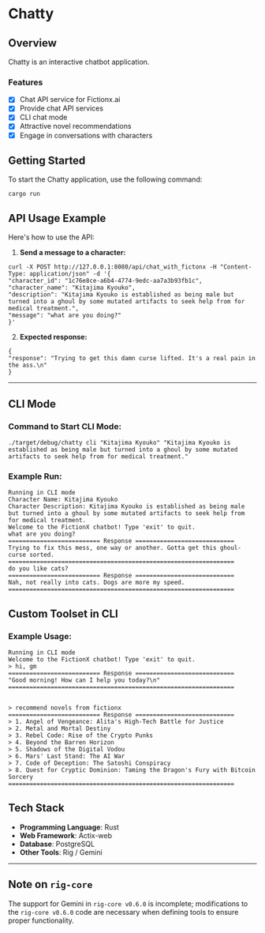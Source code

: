 # Chatty

## Overview
Chatty is an interactive chatbot application.

### Features
- [x] Chat API service for Fictionx.ai
- [x] Provide chat API services
- [x] CLI chat mode
- [x] Attractive novel recommendations
- [x] Engage in conversations with characters

## Getting Started

To start the Chatty application, use the following command:
```
cargo run
```

## API Usage Example

Here's how to use the API:

1. **Send a message to a character:**

```
curl -X POST http://127.0.0.1:8080/api/chat_with_fictonx -H "Content-Type: application/json" -d '{
"character_id": "1c76e8ce-a6b4-4774-9edc-aa7a3b93fb1c",
"character_name": "Kitajima Kyouko",
"description": "Kitajima Kyouko is established as being male but turned into a ghoul by some mutated artifacts to seek help from for medical treatment.",
"message": "what are you doing?"
}'
```


2. **Expected response:**
```
{
"response": "Trying to get this damn curse lifted. It's a real pain in the ass.\n"
}
```


---

## CLI Mode

### Command to Start CLI Mode:

```
./target/debug/chatty cli "Kitajima Kyouko" "Kitajima Kyouko is established as being male but turned into a ghoul by some mutated artifacts to seek help from for medical treatment."
```


### Example Run:
```
Running in CLI mode
Character Name: Kitajima Kyouko
Character Description: Kitajima Kyouko is established as being male but turned into a ghoul by some mutated artifacts to seek help from for medical treatment.
Welcome to the FictionX chatbot! Type 'exit' to quit.
what are you doing?
========================== Response ============================
Trying to fix this mess, one way or another. Gotta get this ghoul-curse sorted.
================================================================
do you like cats?
========================== Response ============================
Nah, not really into cats. Dogs are more my speed.
================================================================

```

## Custom Toolset in CLI

### Example Usage:

```
Running in CLI mode
Welcome to the FictionX chatbot! Type 'exit' to quit.
> hi, gm
========================== Response ============================
"Good morning! How can I help you today?\n"
================================================================


> recommend novels from fictionx
========================== Response ============================
> 1. Angel of Vengeance: Alita's High-Tech Battle for Justice
> 2. Metal and Mortal Destiny
> 3. Rebel Code: Rise of the Crypto Punks
> 4. Beyond the Barren Horizon
> 5. Shadows of the Digital Vodou
> 6. Mars' Last Stand: The AI War
> 7. Code of Deception: The Satoshi Conspiracy
> 8. Quest for Cryptic Dominion: Taming the Dragon's Fury with Bitcoin Sorcery
================================================================
```


## Tech Stack

- **Programming Language**: Rust
- **Web Framework**: Actix-web
- **Database**: PostgreSQL
- **Other Tools**: Rig / Gemini

---

## Note on `rig-core`
The support for Gemini in `rig-core v0.6.0` is incomplete; modifications to the `rig-core v0.6.0` code are necessary when defining tools to ensure proper functionality.
